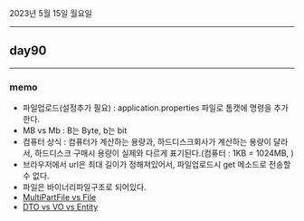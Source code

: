 2023년 5월 15일 월요일

---

## day90

---

### memo

- 파일업로드(설정추가 필요) : application.properties 파일로 톰캣에 명령을 추가한다.
- MB vs Mb : B는 Byte, b는 bit
- 컴퓨터 상식 : 컴퓨터가 계산하는 용량과, 하드디스크회사가 계산하는 용량이 달라서, 하드디스크 구매시 용량이 실제와 다르게 표기된다.(컴퓨터 : 1KB = 1024MB, )
- 브라우저에서 url은 최대 길이가 정해져있어서, 파일업로드시 get 메소드로 전송할 수 없다.
- 파일은 바이너리파일구조로 되어있다.
- [MultiPartFile vs File](https://antstudy.tistory.com/308)
- [DTO vs VO vs Entity](https://youngjinmo.github.io/2021/04/dto-vo-entity/)
